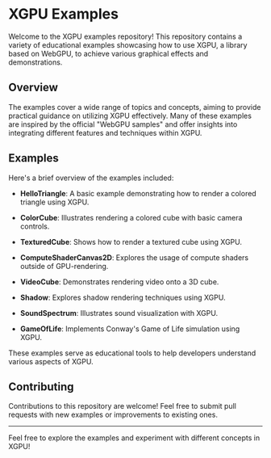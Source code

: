 # XGPU Examples

Welcome to the XGPU examples repository! This repository contains a variety of educational examples showcasing how to use XGPU, a library based on WebGPU, to achieve various graphical effects and demonstrations.

## Overview

The examples cover a wide range of topics and concepts, aiming to provide practical guidance on utilizing XGPU effectively. Many of these examples are inspired by the official "WebGPU samples" and offer insights into integrating different features and techniques within XGPU.

## Examples

Here's a brief overview of the examples included:

- **HelloTriangle**: A basic example demonstrating how to render a colored triangle using XGPU.

- **ColorCube**: Illustrates rendering a colored cube with basic camera controls.

- **TexturedCube**: Shows how to render a textured cube using XGPU.

- **ComputeShaderCanvas2D**: Explores the usage of compute shaders outside of GPU-rendering.

- **VideoCube**: Demonstrates rendering video onto a 3D cube.

- **Shadow**: Explores shadow rendering techniques using XGPU.

- **SoundSpectrum**: Illustrates sound visualization with XGPU.

- **GameOfLife**: Implements Conway's Game of Life simulation using XGPU.

These examples serve as educational tools to help developers understand various aspects of XGPU.

## Contributing

Contributions to this repository are welcome! Feel free to submit pull requests with new examples or improvements to existing ones.

---

Feel free to explore the examples and experiment with different concepts in XGPU!